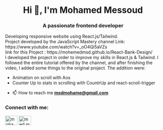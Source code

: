 <h1 align="center">Hi 👋, I'm Mohamed Messoud</h1>
<h3 align="center">A passionate frontend developer</h3>
Developing responsive website using React.js/Tailwind.<br/>
Project developed by the JavaScript Mastery channel Link: https://www.youtube.com/watch?v=_oO4Qi5aVZs <br/>
link for this Project : https://mohemedmsd.github.io/React-Bank-Design/ <br />
I developed the project in order to improve my skills in React.js & Tailwind. I followed the entire tutorial offered by the channel, and after finishing the video, I added some things to the original project. The addition were:
<ul>
	<li>Animation on scroll with Aos</li>
	<li>Counter Up to stats in scrolling with CountrUp and react-scroll-trigger</li>
</ul>

- 📫 How to reach me **msdmohame@gmail.com**
<h3 align="left">Connect with me:</h3>
<p align="left">
<a href="https://www.linkedin.com/in/mohamed-messoud-69762b250/" target="blank"><img align="center" src="https://raw.githubusercontent.com/rahuldkjain/github-profile-readme-generator/master/src/images/icons/Social/linked-in-alt.svg" alt="mohamed messoud" height="30" width="40" /></a>
<a href="https://instagram.com/med.messoud" target="blank"><img align="center" src="https://raw.githubusercontent.com/rahuldkjain/github-profile-readme-generator/master/src/images/icons/Social/instagram.svg" alt="med.messoud" height="30" width="40" /></a>
</p>
